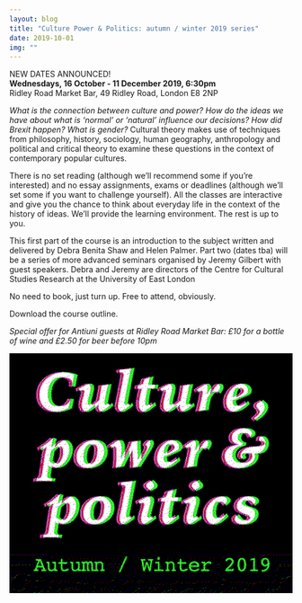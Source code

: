 ```yaml
---
layout: blog
title: "Culture Power & Politics: autumn / winter 2019 series"
date: 2019-10-01
img: ""
---
```

NEW DATES ANNOUNCED!<br/>
**Wednesdays, 16 October - 11 December 2019, 6:30pm**<br/>
Ridley Road Market Bar, 49 Ridley Road, London E8 2NP<br/>

<i>What is the connection between culture and power? How do the ideas we have about what is ‘normal’ or ‘natural’ influence our decisions? How did Brexit happen? What is gender?</i> Cultural theory makes use of techniques from philosophy, history, sociology, human geography, anthropology and political and critical theory to examine these questions in the context of contemporary popular cultures.

There is no set reading (although we’ll recommend some if you’re interested) and no essay assignments, exams or deadlines (although we’ll set some if you want to challenge yourself).
All the classes are interactive and give you the chance to think about everyday life in the context of the history of ideas.
We’ll provide the learning environment. The rest is up to you.

This first part of the course is an introduction to the subject written and delivered by Debra Benita Shaw and Helen Palmer. Part two (dates tba) will be a series of more advanced seminars organised by Jeremy Gilbert with guest speakers. Debra and Jeremy are directors of the Centre for Cultural Studies Research at the University of East London

No need to book, just turn up.
Free to attend, obviously.

Download the course outline.

*Special offer for Antiuni guests at Ridley Road Market Bar: £10 for a bottle of wine and £2.50 for beer before 10pm*

![cpp](/assets/images/blog/cpp-2019.png)